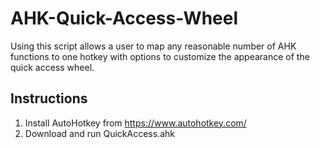 # AHK-Quick-Access-Wheel
Using this script allows a user to map any reasonable number of AHK functions to one hotkey with options to customize the appearance of the quick access wheel.

## Instructions
1. Install AutoHotkey from https://www.autohotkey.com/
2. Download and run QuickAccess.ahk
